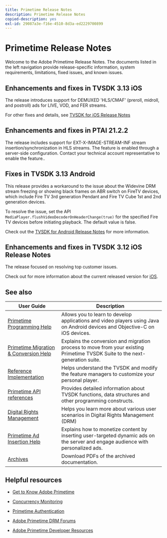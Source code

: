 ```yaml
---
title: Primetime Release Notes
description: Primetime Release Notes
copied-description: yes
exl-id: 29087a3e-f16e-4510-8d3a-ed2229700899
---
```

# Primetime Release Notes

Welcome to the Adobe Primetime Release Notes. The documents listed in the left navigation provide release-specific information, system requirements, limitations, fixed issues, and known issues.

## Enhancements and fixes in TVSDK 3.13 iOS

The release introduces support for DEMUXED 'HLS/CMAF' (preroll, midroll, and postroll) ads for LIVE, VOD, and FER streams.

For other fixes and details, see [TVSDK for iOS Release Notes](../release-notes/tvsdk-3x-ios.md)

## Enhancements and fixes in PTAI 21.2.2

The release includes support for EXT-X-IMAGE-STREAM-INF stream insertion/synchronization in HLS streams. The feature is enabled through a server-side configuration. Contact your technical account representative to enable the feature..

## Fixes in TVSDK 3.13 Android

This release provides a workaround to the issue about the Widevine DRM stream freezing or showing black frames on ABR switch on FireTV devices, which include Fire TV 3rd generation Pendant and Fire TV Cube 1st and 2nd generation devices.

To resolve the issue, set the API `MediaPlayer.flushVideoDecoderOnHeaderChange(true)` for the specified Fire TV devices before initiating playback. The default value is false.

Check out the [TVSDK for Android Release Notes](../release-notes/tvsdk-3x-android.md) for more information.

## Enhancements and fixes in TVSDK 3.12 iOS Release Notes

The release focused on resolving top customer issues.

Check out for more information about the current released version for [iOS](../release-notes/tvsdk-3x-ios.md).

## See also

| User Guide | Description |
|--- |--- |
| [Primetime Programming Help](/help/programming/home.md) | Allows you to learn to develop applications and video players using Java on Android devices and Objective-C on iOS devices. |
| [Primetime Migration & Conversion Help](/help/migration-guides/home.md) | Explains the conversion and migration process to move from your existing Primetime TVSDK Suite to the next-generation suite. |
| [Reference Implementation](/help/android-reference-implementation/home.md) | Helps understand the TVSDK and modify the feature managers to customize your personal player. |
| [Primetime API references](/help/reference/api-references.md) | Provides detailed information about TVSDK functions, data structures and other programming constructs. |
| [Digital Rights Management](/help/digital-rights-management/home.md) | Helps you learn more about various user scenarios in Digital Rights Management (DRM) |
| [Primetime Ad Insertion Help](/help/primetime-ad-insertion/home.md) | Explains how to monetize content by inserting user-targeted dynamic ads on the server and engage audience with personalized ads. |
| [Archives](https://helpx.adobe.com/primetime/archives.html) | Download PDFs of the archived documentation. |

## Helpful resources

* [Get to Know Adobe Primetime](https://www.adobe.com/in/marketing/primetime.html)

* [Concurrency Monitoring](https://tve.helpdocsonline.com/concurrency-monitoring-introduction)

* [Primetime Authentication](https://tve.helpdocsonline.com/home)

* [Adobe Primetime DRM Forums](https://forums.adobe.com/community/adobe_access)

* [Adobe Primetime Developer Resources](https://www.adobe.com/devnet/primetime.html)
